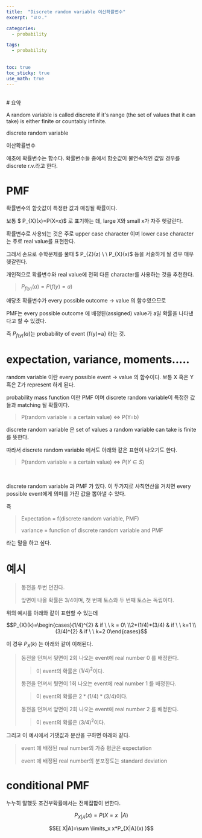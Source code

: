 ```yaml
---
title:  "Discrete random variable 이산확률변수"
excerpt: "ㄹㅇ."

categories:
  - probability

tags:
  - probability
  
  
toc: true
toc_sticky: true
use_math: true
---
```

<br>
# 요약

A random variable is called discrete if it's range (the set of values that it can take) is either finite or countably infinite.

discrete random variable

이산확률변수

애초에 확률변수는 함수다. 확률변수들 중에서 함숫값이 불연속적인 값일 경우를 discrete r.v.라고 한다.

# PMF

확률변수의 함숫값이 특정한 값과 매칭될 확률이다.

보통 $ P_{X}(x)=P(X=x)$ 로 표기하는 데, large X와 small x가 자주 헷갈린다.

확률변수로 사용되는 것은 주로 upper case character 이며 lower case character는 주로 real value를 표현한다.

그래서 손으로 수학문제를 풀때 $ P_{Z}(z) \ \ P_{X}(x)$ 등을 서술하게 될 경우 매우 헷갈린다.

개인적으로 확률변수와 real value에 전혀 다른 character를 사용하는 것을 추천한다.

> $P_{f(y)}(a)=P(f(y)=a)$

애당초 확률변수가 every possible outcome -> value 의 함수였으므로

PMF는 every possible outcome 에 배정된(assigned) value가 a일 확률을 나타낸다고 할 수 있겠다.

즉 $P_{f(y)}(a)$는 probability of event {f(y)=a} 라는 것.


# expectation, variance, moments.....

random variable 이란 every possible event -> value 의 함수이다. 보통 X 혹은 Y 혹은 Z가 represent 하게 된다.

probability mass function 이란 PMF 이며 discrete random variable이 특정한 값들과 matching 될 확률이다.

>P(random variable = a certain value) <=> P(Y=b)

discrete random variable 은 set of values a random variable can take is finite 를 뜻한다.

따라서 discrete random variable 에서도 아래와 같은 표현이 나오기도 한다.

>P(random variable = a certain value) <=> $P(Y \in S)$

<br>

discrete random variable 과 PMF 가 있다. 이 두가지로 사칙연산을 거치면 every possible event에게 의미를 가진 값을 뽑아낼 수 있다.

즉

> Expectation = f(discrete random variable, PMF)
>
> variance = function of discrete random variable and PMF

라는 말을 하고 싶다.

# 예시

> 동전을 두번 던진다.
>
>앞면이 나올 확률은 3/4이며, 첫 번째 토스와 두 번째 토스는 독립이다.

위의 예시를 아래와 같이 표현할 수 있는데

$$P_{X}(k)=\begin{cases}(1/4)^{2} & if \ \ k = 0\ \\2*(1/4)*(3/4) & if \ \ k=1 \\(3/4)^{2} & if \ \ k=2 0\end{cases}$$

이 경우  $P_{X}(k)$ 는 아래와 같이 이해된다.

> 동전을 던져서 뒷면이 2회 나오는 event에 real number 0 를 배정한다.
>
>> 이 event의 확률은 $(1/4)^{2}$이다.
>
> 동전을 던져서 뒷면이 1회 나오는 event에 real number 1 를 배정한다.
>
>> 이 event의 확률은 $2*(1/4)*(3/4)$이다.
>
> 동전을 던져서 앞면이 2회 나오는 event에 real number 2 를 배정한다.
>
>> 이 event의 확률은 $(3/4)^{2}$이다.

그리고 이 예시에서 기댓값과 분산을 구하면 아래와 같다.

> event 에 배정된 real number의 가중 평균은 expectation
>
> event 에 배정된 real number의 분포정도는 standard deviation

# conditional PMF

누누히 말했듯 조건부확률에서는 전체집합이 변한다.

$$P_{X|A}(x)=P(X=x \  \ |A)$$

$$E[ X|A]=\sum \limits_x x*P_{X|A}(x) )$$

